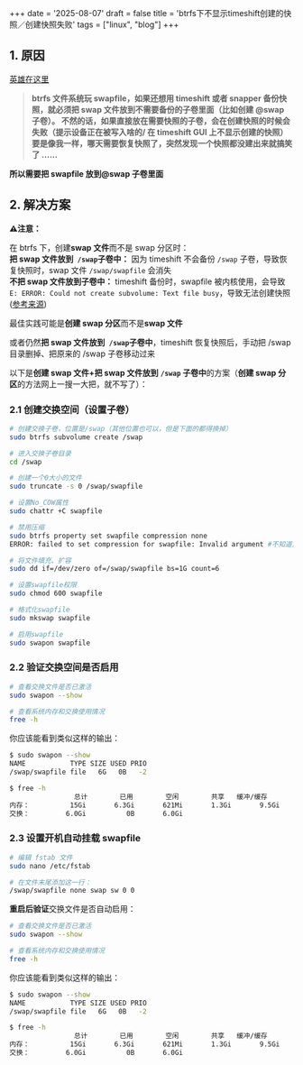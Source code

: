 +++
date = '2025-08-07'
draft = false
title = 'btrfs下不显示timeshift创建的快照／创建快照失败'
tags = ["linux", "blog"]
+++


## 1. 原因

[英雄在这里](https://bbs.deepin.org/zh/post/270814)

> **btrfs 文件系统玩 swapfile，如果还想用 timeshift 或者 snapper 备份快照，就必须把 swap 文件放到不需要备份的子卷里面（比如创建 @swap 子卷）。
> 不然的话，如果直接放在需要快照的子卷，会在创建快照的时候会失败（提示设备正在被写入啥的/ 在 timeshift GUI 上不显示创建的快照）
> 要是像我一样，哪天需要恢复快照了，突然发现一个快照都没建出来就搞笑了 ......**

**所以需要把 swapfile 放到@swap 子卷里面**

## 2. 解决方案

 **⚠️注意：**

在 btrfs 下，创建**swap 文件**而不是 swap 分区时：  
**把 swap 文件放到**​ **​ `/swap` ​**​**子卷中：**  因为 timeshift 不会备份 `/swap` 子卷，导致恢复快照时，swap 文件 `/swap/swapfile` 会消失  
**不把 swap 文件放到子卷中：**  timeshift 备份时，swapfile 被内核使用，会导致 `E: ERROR: Could not create subvolume: Text file busy`，导致无法创建快照 ([参考来源](https://forum.archlinuxcn.org/t/topic/14276))

最佳实践可能是**创建 swap 分区**而不是**swap 文件**

或者仍然**把 swap 文件放到**​ **​ `/swap` ​**​**子卷中**，timeshift 恢复快照后，手动把 /swap 目录删掉、把原来的 /swap 子卷移动过来

以下是**创建 swap 文件+把 swap 文件放到**​ **​ `/swap` ​**​**子卷中**的方案（**创建 swap 分区**的方法网上一搜一大把，就不写了）：

### 2.1 创建交换空间（设置子卷）

```bash
# 创建交换子卷，位置是/swap（其他位置也可以，但是下面的都得换掉）
sudo btrfs subvolume create /swap

# 进入交换子卷目录
cd /swap

# 创建一个0大小的文件
sudo truncate -s 0 /swap/swapfile

# 设置No_COW属性
sudo chattr +C swapfile

# 禁用压缩
sudo btrfs property set swapfile compression none
ERROR: failed to set compression for swapfile: Invalid argument #不知道为什么，不过不影响

# 将文件填充、扩容
sudo dd if=/dev/zero of=/swap/swapfile bs=1G count=6

# 设置swapfile权限
sudo chmod 600 swapfile

# 格式化swapfile
sudo mkswap swapfile

# 启用swapfile
sudo swapon swapfile
```

### 2.2 验证交换空间是否启用

```bash
# 查看交换文件是否已激活
sudo swapon --show

# 查看系统内存和交换使用情况
free -h
```

你应该能看到类似这样的输出：

```bash
$ sudo swapon --show
NAME           TYPE SIZE USED PRIO
/swap/swapfile file   6G   0B   -2

$ free -h
                总计        已用        空闲        共享   缓冲/缓存        可用
内存：          15Gi       6.3Gi       621Mi       1.3Gi       9.5Gi       9.0Gi
交换：         6.0Gi          0B       6.0Gi   
```

### 2.3 设置开机自动挂载 swapfile

```bash
# 编辑 fstab 文件
sudo nano /etc/fstab

# 在文件末尾添加这一行：
/swap/swapfile none swap sw 0 0
```

**重启后验证**交换文件是否自动启用：

```bash
# 查看交换文件是否已激活
sudo swapon --show

# 查看系统内存和交换使用情况
free -h
```

你应该能看到类似这样的输出：

```bash
$ sudo swapon --show
NAME           TYPE SIZE USED PRIO
/swap/swapfile file   6G   0B   -2

$ free -h
                总计        已用        空闲        共享   缓冲/缓存        可用
内存：          15Gi       6.3Gi       621Mi       1.3Gi       9.5Gi       9.0Gi
交换：         6.0Gi          0B       6.0Gi   
```

‍
